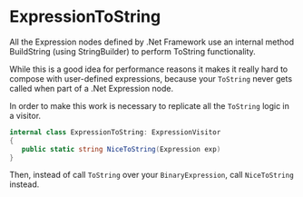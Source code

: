 # ExpressionToString

All the Expression nodes defined by .Net Framework use an internal method BuildString (using StringBuilder) to perform ToString functionality. 

While this is a good idea for performance reasons it makes it really hard to compose with user-defined expressions, because your `ToString` never gets called when part of a .Net Expression node. 

In order to make this work is necessary to replicate all the `ToString` logic in a visitor. 

```C#
internal class ExpressionToString: ExpressionVisitor
{
   public static string NiceToString(Expression exp)
}
```

Then, instead of call `ToString` over your `BinaryExpression`, call `NiceToString` instead.  
